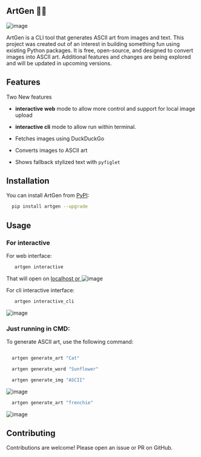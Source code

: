 ## ArtGen 🎨🚀 

![image](https://github.com/user-attachments/assets/b451d09f-c1e6-4f7f-8ab8-d8802571b2f4) 

ArtGen is a CLI tool that generates ASCII art from images and text. This project was created out of an interest in building something fun using existing Python packages. It is free, open-source, and designed to convert images into ASCII art. Additional features and changes are being explored and will be updated in upcoming versions.

## Features

Two New features
- **interactive web** mode to allow more control and support for local image upload
- **interactive cli** mode to allow run within terminal.

- Fetches images using DuckDuckGo
- Converts images to ASCII art
- Shows fallback stylized text with `pyfiglet`

## Installation

You can install ArtGen from [PyPI](https://pypi.org):

```bash
  pip install artgen --upgrade
```

## Usage

### For interactive

For web interface:
```bash
   artgen interactive

```
That will open on [localhost or ](http://localhost:5000/)
![image](https://github.com/user-attachments/assets/c60d4083-e8ee-46fd-a5df-a0be11aa39c0)


For cli interactive interface:
```bash
   artgen interactive_cli
```
![image](https://github.com/user-attachments/assets/f8ea870b-399c-454d-baf5-a01b84e1d89a)


### Just running in CMD:

To generate ASCII art, use the following command:

```bash

  artgen generate_art "Cat"

  artgen generate_word "Sunflower"

  artgen generate_img "ASCII"

```
![image](https://github.com/user-attachments/assets/4397b5c9-2058-46e7-a5ab-c18318eaeb8d)


```bash
  artgen generate_art "frenchie"

```

![image](https://github.com/user-attachments/assets/408af775-5883-488e-ae55-bae0371432ca)

## Contributing

Contributions are welcome! Please open an issue or PR on GitHub.

